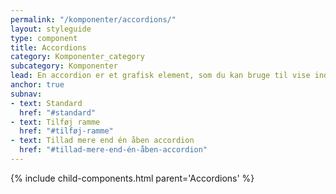 ```yaml
---
permalink: "/komponenter/accordions/"
layout: styleguide
type: component
title: Accordions
category: Komponenter_category
subcategory: Komponenter
lead: En accordion er et grafisk element, som du kan bruge til vise indhold med. Accordions bliver fremvist i lodret rækkefølge med synlig overskrift. Ved at klikke på accordion folder beskrivelsen af indholdet sig ud. Klikker du igen, folder beskrivelsen sammen igen.
anchor: true
subnav:
- text: Standard
  href: "#standard"
- text: Tilføj ramme
  href: "#tilføj-ramme"
- text: Tillad mere end én åben accordion
  href: "#tillad-mere-end-én-åben-accordion"
---
```

{% include child-components.html parent='Accordions' %}
